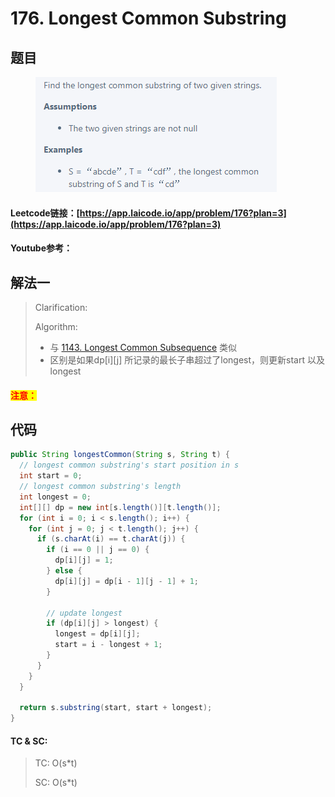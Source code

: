 # 176. Longest Common Substring

## 题目

<figure><img src="../../.gitbook/assets/image (5).png" alt=""><figcaption></figcaption></figure>

#### Leetcode链接：[https://app.laicode.io/app/problem/176?plan=3](https://app.laicode.io/app/problem/176?plan=3)

#### Youtube参考：

## 解法一

> Clarification:&#x20;
>
> Algorithm:&#x20;
>
> * 与 [1143. Longest Common Subsequence](../../leetcode/1000++-5/1143.-longest-common-subsequence.md) 类似
> * 区别是如果dp\[i]\[j] 所记录的最长子串超过了longest，则更新start 以及longest

#### <mark style="color:red;">注意：</mark>

## 代码

```java
public String longestCommon(String s, String t) {
  // longest common substring's start position in s
  int start = 0; 
  // longest common substring's length
  int longest = 0;
  int[][] dp = new int[s.length()][t.length()];
  for (int i = 0; i < s.length(); i++) {
    for (int j = 0; j < t.length(); j++) {
      if (s.charAt(i) == t.charAt(j)) {
        if (i == 0 || j == 0) {
          dp[i][j] = 1;
        } else {
          dp[i][j] = dp[i - 1][j - 1] + 1;
        }

        // update longest
        if (dp[i][j] > longest) {
          longest = dp[i][j];
          start = i - longest + 1;
        }
      }
    }
  }

  return s.substring(start, start + longest);
}
```

#### TC & SC:&#x20;

> TC: O(s\*t)
>
> SC: O(s\*t)

